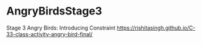 # AngryBirdsStage3
Stage 3 Angry Birds: Introducing Constraint
 https://rishitasingh.github.io/C-33-class-activity-angry-bird-final/
